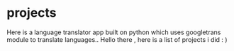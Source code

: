 # projects
Here is a language translator app built on python which uses googletrans module to translate languages..
Hello there , here is a list of projects i did : )
